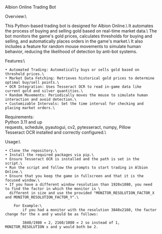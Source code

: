 Albion Online Trading Bot


Overview:\

This Python-based trading bot is designed for Albion Online.\ It automates the process of buying and selling gold based on real-time market data.\ The bot monitors the game's gold prices, calculates thresholds for buying and selling, and automatically places orders in the game's market.\ It also includes a feature for random mouse movements to simulate human behavior, reducing the likelihood of detection by anti-bot systems.


Features:\

    • Automated Trading: Automatically buys or sells gold based on threshold prices.\
    • Market Data Fetching: Retrieves historical gold prices to determine optimal buy/sell points.\
    • OCR Integration: Uses Tesseract OCR to read in-game data like current gold and silver quantities.\
    • Random Movements: Periodically moves the mouse to simulate human interaction and avoid detection.\
    • Customizable Intervals: Set the time interval for checking and placing market orders.\


Requirements:\
Python 3.11 and up\
requests, schedule, pyautogui, cv2, pytesseract, numpy, Pillow\
Tesseract OCR installed and correctly configured.\


Usage:\

    • Clone the repository.\
    • Install the required packages via pip.\
    • Ensure Tesseract OCR is installed and the path is set in the script.\
    • Run the script and follow the prompts to start trading in Albion Online.\
    • Ensure that you keep the game in fullscreen and that it is the focused window.\
    • If you have a different window resolution than 1920x1080, you need to find the factor in which the monitor is \    
      different in size and use the provided "MONITOR_RESOLUTION_FACTOR_X and MONITOR_RESOLUTION_FACTOR_Y".\
        
        For Example:\
            if you had a monitor with the resolution 3840x2160, the factor change for the x and y would be as follows:

            3840/1980 = 2, 2160/1080 = 2 so instead of 1, MONITOR_RESOLUTION x and y would both be 2.
    
